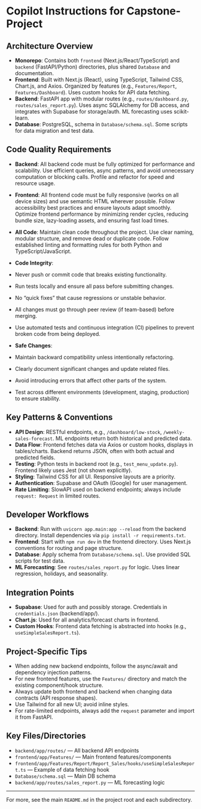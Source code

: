 # Copilot Instructions for Capstone-Project

## Architecture Overview

- **Monorepo**: Contains both `frontend` (Next.js/React/TypeScript) and `backend` (FastAPI/Python) directories, plus shared `Database` and documentation.
- **Frontend**: Built with Next.js (React), using TypeScript, Tailwind CSS, Chart.js, and Axios. Organized by features (e.g., `Features/Report`, `Features/Dashboard`). Uses custom hooks for API data fetching.
- **Backend**: FastAPI app with modular routes (e.g., `routes/dashboard.py`, `routes/sales_report.py`). Uses async SQLAlchemy for DB access, and integrates with Supabase for storage/auth. ML forecasting uses scikit-learn.
- **Database**: PostgreSQL, schema in `Database/schema.sql`. Some scripts for data migration and test data.

## Code Quality Requirements

- **Backend**: All backend code must be fully optimized for performance and scalability. Use efficient queries, async patterns, and avoid unnecessary computation or blocking calls. Profile and refactor for speed and resource usage.

- **Frontend**: All frontend code must be fully responsive (works on all device sizes) and use semantic HTML wherever possible. Follow accessibility best practices and ensure layouts adapt smoothly. Optimize frontend performance by minimizing render cycles, reducing bundle size, lazy-loading assets, and ensuring fast load times.

- **All Code**: Maintain clean code throughout the project. Use clear naming, modular structure, and remove dead or duplicate code. Follow established linting and formatting rules for both Python and TypeScript/JavaScript.

- **Code Integrity**:

- Never push or commit code that breaks existing functionality.

- Run tests locally and ensure all pass before submitting changes.

- No “quick fixes” that cause regressions or unstable behavior.

- All changes must go through peer review (if team-based) before merging.

- Use automated tests and continuous integration (CI) pipelines to prevent broken code from being deployed.

- **Safe Changes**:

- Maintain backward compatibility unless intentionally refactoring.

- Clearly document significant changes and update related files.

- Avoid introducing errors that affect other parts of the system.

- Test across different environments (development, staging, production) to ensure stability.

## Key Patterns & Conventions

- **API Design**: RESTful endpoints, e.g., `/dashboard/low-stock`, `/weekly-sales-forecast`. ML endpoints return both historical and predicted data.
- **Data Flow**: Frontend fetches data via Axios or custom hooks, displays in tables/charts. Backend returns JSON, often with both actual and predicted fields.
- **Testing**: Python tests in backend root (e.g., `test_menu_update.py`). Frontend likely uses Jest (not shown explicitly).
- **Styling**: Tailwind CSS for all UI. Responsive layouts are a priority.
- **Authentication**: Supabase and OAuth (Google) for user management.
- **Rate Limiting**: SlowAPI used on backend endpoints; always include `request: Request` in limited routes.

## Developer Workflows

- **Backend**: Run with `uvicorn app.main:app --reload` from the backend directory. Install dependencies via `pip install -r requirements.txt`.
- **Frontend**: Start with `npm run dev` in the frontend directory. Uses Next.js conventions for routing and page structure.
- **Database**: Apply schema from `Database/schema.sql`. Use provided SQL scripts for test data.
- **ML Forecasting**: See `routes/sales_report.py` for logic. Uses linear regression, holidays, and seasonality.

## Integration Points

- **Supabase**: Used for auth and possibly storage. Credentials in `credentials.json` (backend/app/).
- **Chart.js**: Used for all analytics/forecast charts in frontend.
- **Custom Hooks**: Frontend data fetching is abstracted into hooks (e.g., `useSimpleSalesReport.ts`).

## Project-Specific Tips

- When adding new backend endpoints, follow the async/await and dependency injection patterns.
- For new frontend features, use the `Features/` directory and match the existing component/hook structure.
- Always update both frontend and backend when changing data contracts (API response shapes).
- Use Tailwind for all new UI; avoid inline styles.
- For rate-limited endpoints, always add the `request` parameter and import it from FastAPI.

## Key Files/Directories

- `backend/app/routes/` — All backend API endpoints
- `frontend/app/Features/` — Main frontend features/components
- `frontend/app/Features/Report/Report_Sales/hooks/useSimpleSalesReport.ts` — Example of data fetching hook
- `Database/schema.sql` — Main DB schema
- `backend/app/routes/sales_report.py` — ML forecasting logic

---

For more, see the main `README.md` in the project root and each subdirectory.
